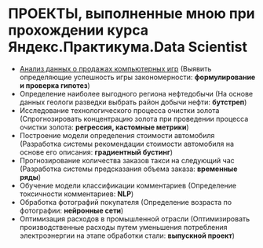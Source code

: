 # ПРОЕКТЫ, выполненные мною при прохождении курса Яндекс.Практикума.Data Scientist
- [Анализ данных о продажах компьютерных игр](https://github.com/ElenaH-va/projects/blob/main/%D0%B0%D0%BD%D0%B0%D0%BB%D0%B8%D0%B7%20%D0%B4%D0%B0%D0%BD%D0%BD%D1%8B%D1%85%20%D0%BE%20%D0%BF%D1%80%D0%BE%D0%B4%D0%B0%D0%B6%D0%B0%D1%85%20%D0%BA%D0%BE%D0%BC%D0%BF%D1%8C%D1%8E%D1%82%D0%B5%D1%80%D0%BD%D1%8B%D1%85%20%D0%B8%D0%B3%D1%80.ipynb) (Выявить определяющие успешность игры закономерности: **формулирование и проверка гипотез**)
- Определение наиболее выгодного региона нефтедобычи	(На основе данных геологи разведки выбрать район добычи нефти:	**бутстреп**)
- Исследование технологического процесса очистки золота	(Спрогнозировать концентрацию золота при проведении процесса очистки золота:	**регрессия, кастомные метрики**)
- Построение модели определения стоимости автомобиля	(Разработка системы рекомендации стоимости автомобиля на основе его описания:	**градиентный бустинг**)
- Прогнозирование количества заказов такси на следующий час	(Разработка системы предсказания объема заказа:	**временные ряды**)
- Обучение модели классификации комментариев	(Определение токсичности комментариев: **NLP**)
- Обработка фотографий покупателя	(Определение возраста по фотографии: **нейронные сети**)
- Оптимизация расходов в промышленной отрасли	(Оптимизировать производственные расходы путем уменьшения потребления электроэнергии на этапе обработки стали:	**выпускной проект**)
